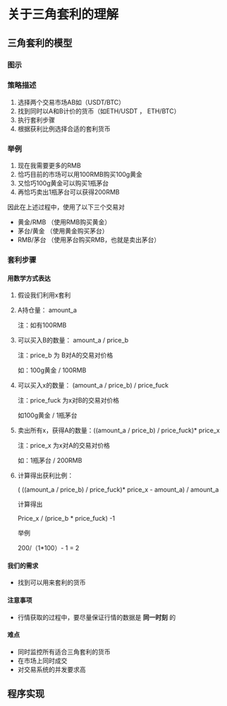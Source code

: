 # 关于三角套利的理解

## 三角套利的模型

### 图示

### 策略描述

1. 选择两个交易市场AB如（USDT/BTC）
2. 找到同时以A和B计价的货币（如ETH/USDT ， ETH/BTC）
3. 执行套利步骤
4. 根据获利比例选择合适的套利货币

### 举例

1. 现在我需要更多的RMB
2. 恰巧目前的市场可以用100RMB购买100g黄金
3. 又恰巧100g黄金可以购买1瓶茅台
4. 再恰巧卖出1瓶茅台可以获得200RMB

因此在上述过程中，使用了以下三个交易对

- 黄金/RMB （使用RMB购买黄金）
- 茅台/黄金 （使用黄金购买茅台）
-  RMB/茅台 （使用茅台购买RMB，也就是卖出茅台）

### 套利步骤

#### 用数学方式表达

1. 假设我们利用x套利

2. A持仓量： amount_a

   注：如有100RMB

3. 可以买入B的数量： amount_a / price_b

   注：price_b 为 B对A的交易对价格

   如：100g黄金 / 100RMB

4. 可以买入x的数量： (amount_a / price_b) / price_fuck

   注：price_fuck 为x对B的交易对价格

   如100g黄金 / 1瓶茅台

5. 卖出所有x，获得A的数量：((amount_a / price_b) / price_fuck)* price_x

   注：price_x 为x对A的交易对价格

   如：1瓶茅台 / 200RMB

6. 计算得出获利比例：

   ( ((amount_a / price_b) / price_fuck)* price_x - amount_a) / amount_a

   计算得出

   Price_x / (price_b * price_fuck) -1

   举例

   200/（1*100）- 1 =  2

#### 我们的需求

- 找到可以用来套利的货币

#### 注意事项

- 行情获取的过程中，要尽量保证行情的数据是 <b>同一时刻</b> 的

#### 难点

- 同时监控所有适合三角套利的货币
- 在市场上同时成交
- 对交易系统的并发要求高

## 程序实现

